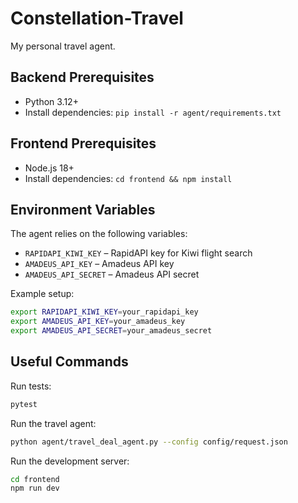 # Constellation-Travel

My personal travel agent.

## Backend Prerequisites

- Python 3.12+
- Install dependencies: `pip install -r agent/requirements.txt`

## Frontend Prerequisites

- Node.js 18+
- Install dependencies: `cd frontend && npm install`

## Environment Variables

The agent relies on the following variables:

- `RAPIDAPI_KIWI_KEY` – RapidAPI key for Kiwi flight search
- `AMADEUS_API_KEY` – Amadeus API key
- `AMADEUS_API_SECRET` – Amadeus API secret

Example setup:

```bash
export RAPIDAPI_KIWI_KEY=your_rapidapi_key
export AMADEUS_API_KEY=your_amadeus_key
export AMADEUS_API_SECRET=your_amadeus_secret
```

## Useful Commands

Run tests:

```bash
pytest
```

Run the travel agent:

```bash
python agent/travel_deal_agent.py --config config/request.json
```

Run the development server:

```bash
cd frontend
npm run dev
```
